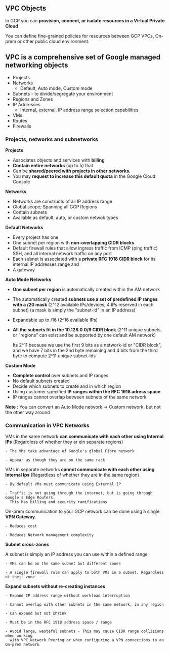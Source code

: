 ## VPC Objects

In GCP you can **provision, connect, or isolate resources in a Virtual Private Cloud**

You can define fine-grained policies for resources between GCP VPCs, On-prem or other public cloud environment.

## VPC is a comprehensive set of Google managed networking objects
- Projects
- Networks
    - Default, Auto mode, Custom mode
- Subnets - to divide/segregate your environment
- Regions and Zones 
- IP Addresses
    - Internal, external, IP address range selection capabilities
 - VMs
 - Routes
 - Firewalls 

### Projects, networks and subnetworks

**Projects**

- Associates objects and services with **billing**
- **Contain entire networks** (up to 5) that 
- Can be **shared/peered with projects in other networks**. 
- You may **request to increase this default quota** in the Google Cloud Console

**Networks**
 
- Networks are constructs of all IP address range
- Global scope; Spanning all GCP Regions
- Contain subnets
- Available as default, auto, or custom netwok types

**Default Networks**
  
- Every project has one
- One subnet per region with **non-overlapping CIDR blocks**
- Default firewall rules that allow ingress traffic from ICMP (ping traffic) SSH, and all internal network traffic on any port
- Each subnet is associated with a **private RFC 1918 CIDR block** for its internal IP addresses range and 
- A gateway

**Auto Mode Networks**
  
- **One subnet per region** is automatically created within the AM network
- The automatically created **subnets use a set of predefined IP ranges with a /20 mask** (2^12 available IPs/devices; 4 IPs reserved in each subnet) (a mask is simply the "subnet-id" in an IP address) 
- Expandable up to /16 (2^16 available IPs)
- **All the subnets fit in the 10.128.0.0/9 CIDR block** (2^11 unique subnets, or "regions" can exist and be supported by one default AM network)

  Its 2^11 because we use the first 9 bits as a network-id or "CIDR block", and we have 7 bits in the 2nd byte remaining and 4 bits from the third byte to compute 2^11         unique subnet-ids
  
**Custom Mode**
  
  - **Complete control** over subnets and IP ranges
  - No default subnets created
  - Decide which subnets to create and in which region
  - Using customer specified **IP ranges within the RFC 1918 adress space**
  - IP ranges cannot overlap between subnets of the same network

**Note :** You can convert an Auto Mode network -> Custom network, but not the other way around

### Communication in VPC Networks

VMs in the same network **can communicate with each other using Internal IPs** (Regardless of whether they ar ein separate regions)

    - The VMs take advantage of Google's global Fibre network

    - Appear as though they are on the same rack

VMs in separate networks **cannot communicate with each other using Internal Ips** (Regardless of whether they are in the same region)

    - By default VMs must communicate using External IP
    
    - Traffic is not going through the internet, but is going through Google's Edge Routers. 
      This has billing and security ramifications
      
On-prem communication to your GCP network can be done using a single **VPN Gateway**. 

    - Reduces cost
    
    - Reduces Network management complexity
   
   
**Subnet cross-zones**

A subnet is simply an IP address you can use within a defined range

    - VMs can be on the same subnet but different zones
    
    - A single firewall rule can apply to both VMs in a subnet. Regardless of their zone
    
**Expand subnets without re-creating instances**

    - Expand IP address range without workload interruption 

    - Cannot overlap with other subnets in the same network, in any region

    - Can expand but not shrink

    - Must be in the RFC 1918 address space / range

    - Avoid large, wasteful subnets - This may cause CIDR range collisions when working
      with VPC Network Peering or when configuring a VPN connections to an On-prem network




